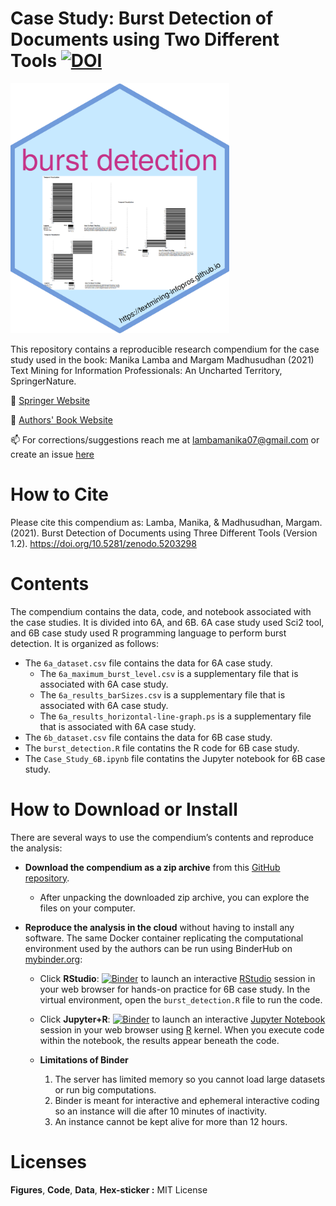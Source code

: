 # Case Study: Burst Detection of Documents using Two Different Tools [![DOI](https://zenodo.org/badge/296730532.svg)](https://zenodo.org/badge/latestdoi/296730532)

<img src="https://github.com/textmining-infopros/chapter6/blob/master/burst-detection-hex.png" width="350" height="400">

This repository contains a reproducible research compendium for the case study used in the book: Manika Lamba and Margam Madhusudhan (2021) Text Mining for Information Professionals: An Uncharted Territory, SpringerNature.

🔭 [Springer Website](https://www.springer.com/in/book/9783030850845)

🔭 [Authors' Book Website](https://textmining-infopros.github.io/)

📫 For corrections/suggestions reach me at lambamanika07@gmail.com or create an issue [here](https://github.com/textmining-infopros/chapter6/issues)

# How to Cite
Please cite this compendium as: Lamba, Manika, & Madhusudhan, Margam. (2021). Burst Detection of Documents using Three Different Tools (Version 1.2). https://doi.org/10.5281/zenodo.5203298

# Contents
The compendium contains the data, code, and notebook associated with the case studies. It is divided into 6A, and 6B. 6A case study used Sci2 tool, and 6B case study used R programming language to perform burst detection. It is organized as follows:

  - The `6a_dataset.csv` file contains the data for 6A case study.
    - The `6a_maximum_burst_level.csv` is a supplementary file that is associated with 6A case study.
    - The `6a_results_barSizes.csv` is a supplementary file that is associated with 6A case study.
    - The `6a_results_horizontal-line-graph.ps` is a supplementary file that is associated with 6A case study.
  - The `6b_dataset.csv` file contains the data for 6B case study.
  - The `burst_detection.R` file contatins the R code for 6B case study.
  - The `Case_Study_6B.ipynb` file contatins the Jupyter notebook for 6B case study.

# How to Download or Install
There are several ways to use the compendium’s contents and reproduce
the analysis:

  - **Download the compendium as a zip archive** from this [GitHub
    repository](https://github.com/textmining-infopros/chapter6/archive/master.zip).
    
      - After unpacking the downloaded zip archive, you can explore the
        files on your computer.

  - **Reproduce the analysis in the cloud** without having to install
    any software. The same Docker container replicating the
    computational environment used by the authors can be run using
    BinderHub on [mybinder.org](https://mybinder.org/):
    
      - Click
        **RStudio**: [![Binder](http://mybinder.org/badge_logo.svg)](http://mybinder.org/v2/gh/textmining-infopros/chapter6/master?urlpath=rstudio) to launch an interactive [RStudio](https://rstudio.com/) session in your web browser for hands-on practice for 6B case study. In the virtual environment, open the `burst_detection.R` file to run the code.

        
       - Click
        **Jupyter+R**: [![Binder](http://mybinder.org/badge_logo.svg)](http://mybinder.org/v2/gh/textmining-infopros/chapter6/master?filepath=Case_Study_6B.ipynb) to launch an interactive [Jupyter Notebook](https://jupyter.org/) session in your web browser using [R](https://cloud.r-project.org/index.html) kernel. When you execute code within the notebook, the results appear beneath the code.
        
       - **Limitations of Binder**
           1. The server has limited memory so you cannot load large datasets or run big computations.
           2. Binder is meant for interactive and ephemeral interactive coding so an instance will die after 10 minutes of inactivity.
           3. An instance cannot be kept alive for more than 12 hours.

# Licenses

**Figures**, **Code**, **Data**, **Hex-sticker :** MIT License
